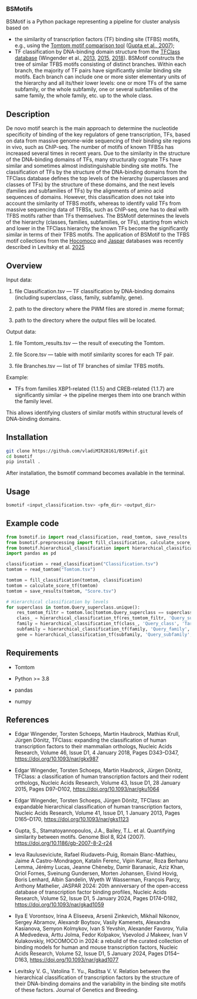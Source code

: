 ### BSMotifs

BSMotif is a Python package representing a pipeline for cluster analysis based on
- the similarity of transcription factors (TF) binding site (TFBS) motifs, e.g., using the [Tomtom motif comparison tool](https://meme-suite.org/meme/tools/tomtom) ([Gupta et al., 2007](https://doi.org/10.1186/gb-2007-8-2-r24));
- TF classification by DNA-binding domain structure from the [TFClass database](http://www.edgar-wingender.de/huTF_classification.html) (Wingender et al., [2013](https://doi.org/10.1093/nar/gks1123), [2015](https://doi.org/10.1093/nar/gku1064), [2018](https://doi.org/10.1093/nar/gku1064)). 
BSMotif constructs the tree of similar TFBS motifs consisting of distinct branches. Within each branch, the majority of TF pairs have significantly similar binding site motifs. Each branch can include one or more sister elementary units of the hierarchy and all its/their lower levels: one or more TFs of the same subfamily, or the whole subfamily, one or several subfamilies of the same family, the whole family, etc. up to the whole class.

## Description

De novo motif search is the main approach to determine the nucleotide specificity of binding of the key regulators of gene transcription, TFs, based on data from massive genome-wide sequencing of their binding site regions in vivo, such as ChIP-seq. The number of motifs of known TFBSs has increased several times in recent years. Due to the similarity in the structure of the DNA-binding domains of TFs, many structurally cognate TFs have similar and sometimes almost indistinguishable binding site motifs. The classification of TFs by the structure of the DNA-binding domains from the TFClass database defines the top levels of the hierarchy (superclasses and classes of TFs) by the structure of these domains, and the next levels (families and subfamilies of TFs) by the alignments of amino acid sequences of domains. However, this classification does not take into account the similarity of TFBS motifs, whereas to identify valid TFs from massive sequencing data of TFBSs, such as ChIP-seq, one has to deal with TFBS motifs rather than TFs themselves.
The BSMotif determines the levels of the hierarchy (classes, families, subfamilies, or TFs), starting from which and lower in the TFClass hierarchy the known TFs become the significantly similar in terms of their TFBS motifs.
The application of BSMotif to the TFBS motif collections from the [Hocomoco](https://hocomoco.autosome.org/) and [Jaspar](https://jaspar.elixir.no/) databases was recently described in Levitsky et al. [2025](https://doi.org/10.AAA)

## Overview

Input data:

1. file Classification.tsv — TF classification by DNA-binding domains (including superclass, class, family, subfamily, gene).

2. path to the directory where the PWM files are stored in .meme format;

3. path to the directory where the output files will be located.

Output data:

1. file Tomtom_results.tsv — the result of executing the Tomtom.

2. file Score.tsv — table with motif similarity scores for each TF pair.

2. file Branches.tsv — list of TF branches of similar TFBS motifs.

Example:

* TFs from families XBP1-related {1.1.5} and CREB-related {1.1.7} are significantly similar → the pipeline merges them into one branch within the family level.

This allows identifying clusters of similar motifs within structural levels of DNA-binding domains.

## Installation

``` bash
git clone https://github.com/vladiMIR28161/BSMotif.git
cd bsmotif
pip install .
```

After installation, the bsmotif command becomes available in the terminal.

## Usage

``` bash
bsmotif <input_classification.tsv> <pfm_dir> <output_dir>
```

## Example code

``` python
from bsmotif.io import read_classification, read_tomtom, save_results
from bsmotif.preprocessing import fill_classification, calculate_score_tf
from bsmotif.hierarchical_classification import hierarchical_classification_tf
import pandas as pd

classification = read_classification("Classification.tsv")
tomtom = read_tomtom("Tomtom.tsv")

tomtom = fill_classification(tomtom, classification)
tomtom = calculate_score_tf(tomtom)
tomtom = save_results(tomtom, "Score.tsv")

# Hierarchical classification by levels
for superclass in tomtom.Query_superclass.unique():
    res_tomtom_filtr = tomtom.loc[tomtom.Query_superclass == superclass].reset_index(drop=True)
    class_ = hierarchical_classification_tf(res_tomtom_filtr, 'Query_superclass', 'Target_superclass', 'Query_class', 'Target_class')
    family = hierarchical_classification_tf(class_, 'Query_class', 'Target_class', 'Query_family', 'Target_family')
    subfamily = hierarchical_classification_tf(family, 'Query_family', 'Target_family', 'Query_subfamily', 'Target_subfamily')
    gene = hierarchical_classification_tf(subfamily, 'Query_subfamily', 'Target_subfamily', 'Query_gene', 'Target_gene')
```

## Requirements

* Tomtom

* Python >= 3.8

* pandas

* numpy

## References

* Edgar Wingender, Torsten Schoeps, Martin Haubrock, Mathias Krull, Jürgen Dönitz, TFClass: expanding the classification of human transcription factors to their mammalian orthologs, Nucleic Acids Research, Volume 46, Issue D1, 4 January 2018, Pages D343–D347, https://doi.org/10.1093/nar/gkx987

* Edgar Wingender, Torsten Schoeps, Martin Haubrock, Jürgen Dönitz, TFClass: a classification of human transcription factors and their rodent orthologs, Nucleic Acids Research, Volume 43, Issue D1, 28 January 2015, Pages D97–D102, https://doi.org/10.1093/nar/gku1064

* Edgar Wingender, Torsten Schoeps, Jürgen Dönitz, TFClass: an expandable hierarchical classification of human transcription factors, Nucleic Acids Research, Volume 41, Issue D1, 1 January 2013, Pages D165–D170, https://doi.org/10.1093/nar/gks1123

* Gupta, S., Stamatoyannopoulos, J.A., Bailey, T.L. et al. Quantifying similarity between motifs. Genome Biol 8, R24 (2007). https://doi.org/10.1186/gb-2007-8-2-r24

* Ieva Rauluseviciute, Rafael Riudavets-Puig, Romain Blanc-Mathieu, Jaime A Castro-Mondragon, Katalin Ferenc, Vipin Kumar, Roza Berhanu Lemma, Jérémy Lucas, Jeanne Chèneby, Damir Baranasic, Aziz Khan, Oriol Fornes, Sveinung Gundersen, Morten Johansen, Eivind Hovig, Boris Lenhard, Albin Sandelin, Wyeth W Wasserman, François Parcy, Anthony Mathelier, JASPAR 2024: 20th anniversary of the open-access database of transcription factor binding profiles, Nucleic Acids Research, Volume 52, Issue D1, 5 January 2024, Pages D174–D182, https://doi.org/10.1093/nar/gkad1059

* Ilya E Vorontsov, Irina A Eliseeva, Arsenii Zinkevich, Mikhail Nikonov, Sergey Abramov, Alexandr Boytsov, Vasily Kamenets, Alexandra Kasianova, Semyon Kolmykov, Ivan S Yevshin, Alexander Favorov, Yulia A Medvedeva, Arttu Jolma, Fedor Kolpakov, Vsevolod J Makeev, Ivan V Kulakovskiy, HOCOMOCO in 2024: a rebuild of the curated collection of binding models for human and mouse transcription factors, Nucleic Acids Research, Volume 52, Issue D1, 5 January 2024, Pages D154–D163, https://doi.org/10.1093/nar/gkad1077

* Levitsky V. G., Vatolina T. Yu., Raditsa V. V. Relation between the hierarchical classification of transcription factors by the structure of their DNA-binding domains and the variability in the binding site motifs of these factors. Journal of Genetics and Breeding.


